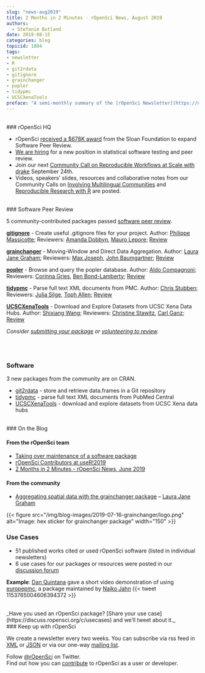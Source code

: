 ```yaml
---
slug: "news-aug2019"
title: 2 Months in 2 Minutes - rOpenSci News, August 2019
authors:
  - Stefanie Butland
date: 2019-08-15
categories: blog
topicid: 1804
tags:
- newsletter
- R
- git2rdata
- gitignore
- grainchanger
- popler
- tidypmc
- UCSCXenaTools
preface: "A semi-monthly summary of the [rOpenSci Newsletter](https://news.ropensci.org/) including software reviews, packages on CRAN, use cases, posts from staff and community, and events. June 24 to August 5, 2019"
---
```

<br/>
### rOpenSci HQ

* rOpenSci [received a $678K award](/blog/2019/07/15/expanding-software-review/) from the Sloan Foundation to expand Software Peer Review.
* [We are hiring](/blog/2019/07/18/ropensci-hiring/) for a new position in statistical software testing and peer review.
*  Join our next [Community Call on Reproducible Workflows at Scale with drake](blog/2019/08/08/commcall-sep2019/) September 24th.
*  Videos, speakers' slides, resources and collaborative notes from our Community Calls on [Involving Multilingual Communities](/commcalls/2019-06-28/) and [Reproducible Research with R](/commcalls/2019-07-30/) are posted.

<br/>
### Software Peer Review

5 community-contributed packages passed [software peer review](/software-review/).

<!---- alphabetical order. For link to package, use 1) https://docs.ropensci.org/pkgname when docs are rendered without errors or bad links to images or 2) to the source code page e.g. https://github.com/ropensci/grainchanger when docs page has errors
---->
**[gitignore](https://docs.ropensci.org/gitignore/)** - Create useful .gitignore files for your project. Author: [Philippe Massicotte](https://github.com/PMassicotte); Reviewers: [Amanda Dobbyn](https://github.com/aedobbyn), [Mauro Lepore](https://github.com/maurolepore); [Review](https://github.com/ropensci/software-review/issues/303)

**[grainchanger](https://docs.ropensci.org/grainchanger/)** - Moving-Window and Direct Data Aggregation. Author: [Laura Jane Graham](https://github.com/laurajanegraham); Reviewers: [Max Joseph](https://github.com/mbjoseph), [John Baumgartner](https://github.com/johnbaums); [Review](https://github.com/ropensci/onboarding/issues/289)

**[popler](https://github.com/ropensci/popler)** - Browse and query the popler database. Author: [Aldo Compagnoni](https://github.com/AldoCompagnoni); Reviewers: [Corinna Gries](https://github.com/cgries), [Ben Bond-Lamberty](https://github.com/bpbond); [Review](https://github.com/ropensci/software-review/issues/254)

**[tidypmc](https://docs.ropensci.org/tidypmc/)** - Parse full text XML documents from PMC. Author: [Chris Stubben](https://github.com/cstubben); Reviewers: [Julia Silge](https://github.com/juliasilge), [Toph Allen](https://github.com/toph-allen);
[Review](https://github.com/ropensci/software-review/issues/290)

**[UCSCXenaTools](https://github.com/ropensci/UCSCXenaTools)** - Download and Explore Datasets from UCSC Xena Data Hubs. Author: [Shixiang Wang](https://github.com/ShixiangWang); Reviewers: [Christine Stawitz](https://github.com/ChristineStawitz-NOAA), [Carl Ganz](https://github.com/carlganz); [Review](https://github.com/ropensci/software-review/issues/315)

_Consider [submitting your package](https://devguide.ropensci.org/softwarereviewintro.html) or [volunteering to review](https://devguide.ropensci.org/softwarereviewintro.html#whyreview)._

<br/><br/>
### Software

3 new packages from the community are on CRAN.

* [git2rdata](https://docs.ropensci.org/git2rdata/) - store and retrieve data.frames in a Git repository
* [tidypmc](https://docs.ropensci.org/tidypmc/) - parse full text XML documents from PubMed Central
* [UCSCXenaTools](https://github.com/ropensci/UCSCXenaTools) - download and explore datasets from UCSC Xena data hubs

<br/>
### On the Blog

#### From the rOpenSci team
* [Taking over maintenance of a software package](https://ropensci.org/blog/2019/06/12/taking-over-maint/)
* [rOpenSci Contributors at useR!2019](/blog/2019/07/08/user2019/)
* [2 Months in 2 Minutes - rOpenSci News, June 2019](https://ropensci.org/blog/2019/06/20/news-jun2019/)


#### From the community
* [Aggregating spatial data with the grainchanger package](/blog/2019/07/16/grainchanger/) – [Laura Jane Graham](/authors/laura-graham/)

{{< figure src="/img/blog-images/2019-07-16-grainchanger/logo.png" alt="Image: hex sticker for grainchanger package" width="150" >}}
<br/>

### Use Cases

* 51 published works cited or used rOpenSci software (listed in individual newsletters)
* 6 use cases for our packages or resources were posted in our [discussion forum](https://discuss.ropensci.org/c/usecases)

**Example**: [Dan Quintana](https://twitter.com/dsquintana) gave a short video demonstration of using [europepmc](https://github.com/ropensci/europepmc/), a package maintained by [Najko Jahn](https://github.com/njahn82)
{{< tweet 1153765004606394372 >}}

<br/>
_Have you used an rOpenSci package? [Share your use case](https://discuss.ropensci.org/c/usecases) and we’ll tweet about it._

<br/>
### Keep up with rOpenSci

We create a newsletter every two weeks. You can subscribe via rss feed in [XML](https://news.ropensci.org/feed.xml) or [JSON](https://news.ropensci.org/feed.json) or via our one-way [mailing list](/#subscribe).

Follow [@rOpenSci](https://twitter.com/ropensci) on Twitter.
<br/>
Find out how you can [contribute](https://devguide.ropensci.org/contributingguide.html) to rOpenSci as a user or developer.
